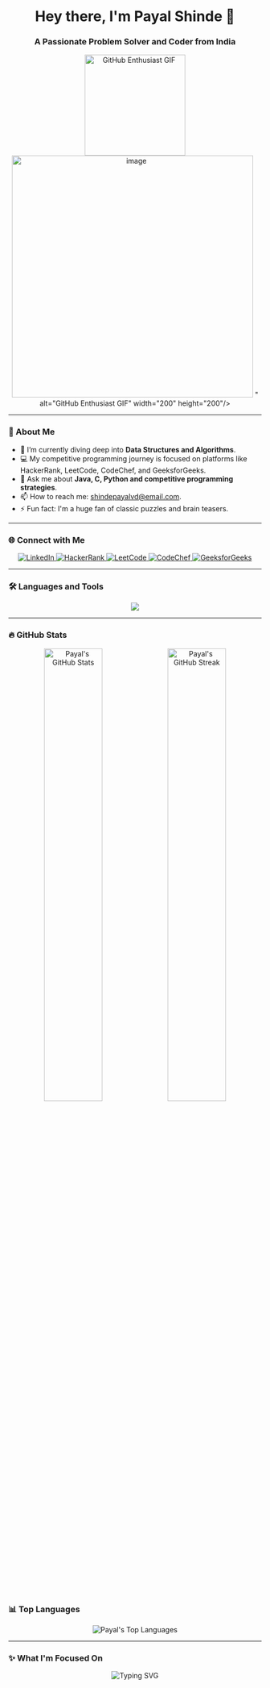 <h1 align="center">Hey there, I'm Payal Shinde 👋</h1>
<h3 align="center">A Passionate Problem Solver and Coder from India</h3>

<p align="center">
 <img src="https://user-images.githubusercontent.com/74038190/219923809-b86dc415-a0c2-4a38-bc88-ad6cf06395a8.gif" alt="GitHub Enthusiast GIF" width="200" height="200"/>
  <img src="<img width="480" height="480" alt="image" src="https://github.com/user-attachments/assets/3c1d9674-4039-40f0-91c1-fd4de5a9451e" />
" alt="GitHub Enthusiast GIF" width="200" height="200"/>
</p>

---

### 🚀 About Me
- 🌱 I’m currently diving deep into **Data Structures and Algorithms**.
- 💻 My competitive programming journey is focused on platforms like HackerRank, LeetCode, CodeChef, and GeeksforGeeks.
- 💬 Ask me about **Java, C, Python and competitive programming strategies**.
- 📫 How to reach me: [shindepayalvd@email.com](mailto:shindepayalvd@email.com).
- ⚡ Fun fact: I'm a huge fan of classic puzzles and brain teasers.

---

### 🌐 Connect with Me
<p align="center">
  <a href="http://www.linkedin.com/in/payalshinde" target="_blank">
    <img src="https://img.shields.io/badge/LinkedIn-0A66C2?style=for-the-badge&logo=linkedin&logoColor=white" alt="LinkedIn"/>
  </a>
  <a href="https://www.hackerrank.com/profile/shindepayalvd" target="_blank">
    <img src="https://img.shields.io/badge/HackerRank-2EC866?style=for-the-badge&logo=hackerrank&logoColor=white" alt="HackerRank"/>
  </a>
  <a href="https://leetcode.com/u/Shinde_Payal/" target="_blank">
    <img src="https://img.shields.io/badge/LeetCode-FFA116?style=for-the-badge&logo=leetcode&logoColor=white" alt="LeetCode"/>
  </a>
  <a href="https://www.codechef.com/users/focus_wonder" target="_blank">
    <img src="https://img.shields.io/badge/CodeChef-5B4638?style=for-the-badge&logo=codechef&logoColor=white" alt="CodeChef"/>
  </a>
  <a href="https://www.geeksforgeeks.org/user/shindepayal/" target="_blank">
    <img src="https://img.shields.io/badge/GeeksforGeeks-0F9D58?style=for-the-badge&logo=geeksforgeeks&logoColor=white" alt="GeeksforGeeks"/>
  </a>
</p>

---

### 🛠 Languages and Tools
<p align="center">
  <img src="https://skillicons.dev/icons?i=java,python,kotlin,js,html,css,c,cpp,mongodb,mysql,firebase,git,github,vscode,androidstudio,linux,intellij,replit,anaconda" />
</p>

---

### 🔥 GitHub Stats
<p align="center">
  <img src="https://github-readme-stats.vercel.app/api?username=Payal1726&show_icons=true&theme=radical&hide_border=true" alt="Payal's GitHub Stats" style="width: 48%; display: inline-block;"/>
  <img src="https://github-readme-streak-stats.herokuapp.com/?user=Payal1726&theme=radical&hide_border=true" alt="Payal's GitHub Streak" style="width: 48%; display: inline-block;"/>
</p>

### 📊 Top Languages
<p align="center">
  <img src="https://github-readme-stats.vercel.app/api/top-langs/?username=Payal1726&layout=compact&theme=radical&hide_border=true" alt="Payal's Top Languages"/>
</p>

---

### ✨ What I'm Focused On
<p align="center">
  <img src="https://readme-typing-svg.herokuapp.com?color=%23F74C00&lines=Solving+problems+is+my+passion!;Turning+ideas+into+code!;Competitive+programming+enthusiast!+🚀" alt="Typing SVG" />
</p>
